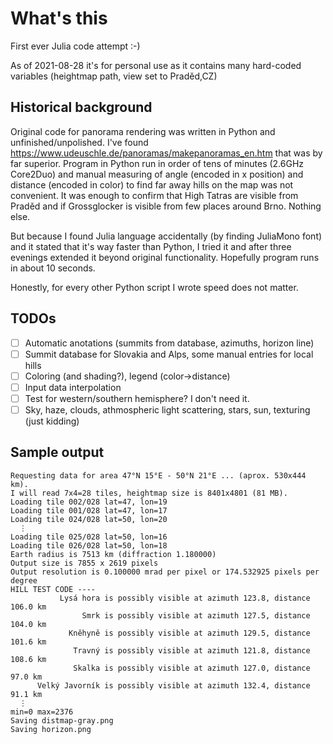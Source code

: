 # What's this

First ever Julia code attempt :-)

As of 2021-08-28 it's for personal use as it contains many hard-coded variables (heightmap path, view set to Praděd,CZ)

## Historical background

Original code for panorama rendering was written in Python and unfinished/unpolished.
I've found https://www.udeuschle.de/panoramas/makepanoramas_en.htm that was by far superior.
Program in Python run in order of tens of minutes (2.6GHz Core2Duo) and manual measuring of angle (encoded in x position) and distance (encoded in color) to find far away hills on the map was not convenient. It was enough to confirm that High Tatras are visible from Praděd and if Grossglocker is visible from few places around Brno. Nothing else.

But because I found Julia language accidentally (by finding JuliaMono font) and it stated that it's way faster than Python, I tried it and after three evenings extended it beyond original functionality. Hopefully program runs in about 10 seconds.

Honestly, for every other Python script I wrote speed does not matter.

## TODOs

* [ ] Automatic anotations (summits from database, azimuths, horizon line)
* [ ] Summit database for Slovakia and Alps, some manual entries for local hills
* [ ] Coloring (and shading?), legend (color->distance)
* [ ] Input data interpolation
* [ ] Test for western/southern hemisphere? I don't need it.
* [ ] Sky, haze, clouds, athmospheric light scattering, stars, sun, texturing (just kidding)

## Sample output

```
Requesting data for area 47°N 15°E - 50°N 21°E ... (aprox. 530x444 km).
I will read 7x4=28 tiles, heightmap size is 8401x4801 (81 MB).
Loading tile 002/028 lat=47, lon=19
Loading tile 001/028 lat=47, lon=17
Loading tile 024/028 lat=50, lon=20
  ⋮ 
Loading tile 025/028 lat=50, lon=16
Loading tile 026/028 lat=50, lon=18
Earth radius is 7513 km (diffraction 1.180000)
Output size is 7855 x 2619 pixels
Output resolution is 0.100000 mrad per pixel or 174.532925 pixels per degree
HILL TEST CODE ---- 
           Lysá hora is possibly visible at azimuth 123.8, distance 106.0 km
                Smrk is possibly visible at azimuth 127.5, distance 104.0 km
             Kněhyně is possibly visible at azimuth 129.5, distance 101.6 km
              Travný is possibly visible at azimuth 121.8, distance 108.6 km
              Skalka is possibly visible at azimuth 127.0, distance  97.0 km
      Velký Javorník is possibly visible at azimuth 132.4, distance  91.1 km
  ⋮         
min=0 max=2376
Saving distmap-gray.png
Saving horizon.png
```
